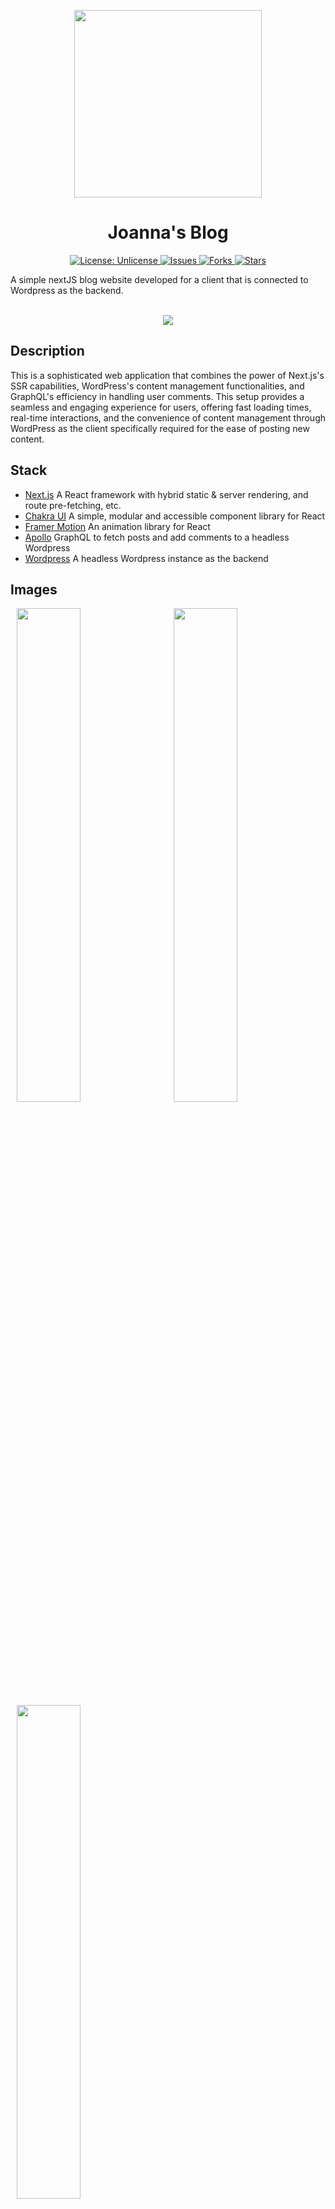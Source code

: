 <p align="center">
  <img src="https://repository-images.githubusercontent.com/676714602/091106df-1845-4ce8-9011-7807620abd49" width="300px" height="300px"/>
</p>
<h1 align="center">Joanna's Blog</h1>
<p align="center">

<a href="http://unlicense.org/">
<img src="https://img.shields.io/badge/license-Unlicense-blue.svg" alt="License: Unlicense">
</a>

<a href="https://github.com/michaelkeates/joanna-blog/issues">
<img src="https://img.shields.io/github/issues/michaelkeates/Hammurabi.svg" alt="Issues">
</a>

<a href="https://github.com/michaelkeates/joanna-blog/fork">
<img src="https://img.shields.io/github/forks/michaelkeates/Hammurabi.svg" alt="Forks">
</a>

<a href="https://github.com/michaelkeates/joanna-blog">
<img src="https://img.shields.io/github/stars/michaelkeates/Hammurabi.svg" alt="Stars">
</a>

</p>
A simple nextJS blog website developed for a client that is connected to Wordpress as the backend.
<br></br>
<p align="center">
  <img src="https://blog.michaelkeates.co.uk/wp-content/uploads/2023/08/joannablog.jpg" width"140px"/>
</p>
<h2 align="left">Description</h2>
This is a sophisticated web application that combines the power of Next.js's SSR capabilities, WordPress's content management functionalities, and GraphQL's efficiency in handling user comments. This setup provides a seamless and engaging experience for users, offering fast loading times, real-time interactions, and the convenience of content management through WordPress as the client specifically required for the ease of posting new content.

<h2 align="left">Stack</h2>
<ul>
<li><a href="https://nextjs.org/)">Next.js</a> A React framework with hybrid static & server rendering, and route pre-fetching, etc.</li>
<li><a href="https://chakra-ui.com/">Chakra UI</a> A simple, modular and accessible component library for React</li>
<li><a href="https://www.framer.com/motion/">Framer Motion</a> An animation library for React</li>
<li><a href="https://github.com/apollographql/apollo-tooling/">Apollo</a> GraphQL to fetch posts and add comments to a headless Wordpress</li>
<li><a href="https://wordpress.com/">Wordpress</a> A headless Wordpress instance as the backend</li>
</ul>
<h2 align="left">Images</h2>

<img src="https://blog.michaelkeates.co.uk/wp-content/uploads/2023/08/joannablog.jpg" width="45%" hspace="10"/> <img src="https://blog.michaelkeates.co.uk/wp-content/uploads/2023/08/joannablog2.jpg" width="45%" hspace="10"/>
<img src="https://blog.michaelkeates.co.uk/wp-content/uploads/2023/08/joannablog3.jpg" width="45%" hspace="10"/>

<h2 align="left">Variables</h2>
To set up the End point for the Wordpress URL simply create a '.env.local' in the root directory of the project and then add the following line to the file.
<pre class="gitcode">NEXT_PUBLIC_WORDPRESS_GRAPHQL_ENDPOINT="https://URL/graphql"</pre>


<h3 align="left">Author</h3>
<ul>
Michael Keates <a href="https://www.michaelkeates.co.uk">Website</a>
</ul>
